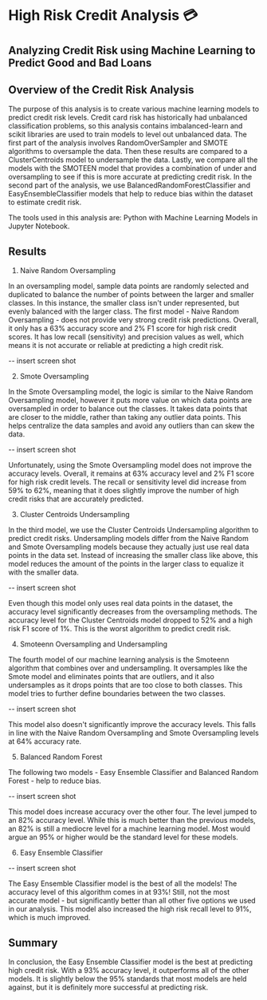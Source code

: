 # High Risk Credit Analysis :credit_card:
## Analyzing Credit Risk using Machine Learning to Predict Good and Bad Loans 

## Overview of the Credit Risk Analysis

The purpose of this analysis is to create various machine learning models to predict credit risk levels. Credit card risk has historically had unbalanced classification problems, so this analysis contains imbalanced-learn and scikit libraries are used to train models to level out unbalanced data. The first part of the analysis involves RandomOverSampler and SMOTE algorithms to oversample the data. Then these results are compared to a ClusterCentroids model to undersample the data. Lastly, we compare all the models with the SMOTEEN model that provides a combination of under and oversampling to see if this is more accurate at predicting credit risk. In the second part of the analysis, we use BalancedRandomForestClassifier and EasyEnsembleClassifier models that help to reduce bias within the dataset to estimate credit risk. 

The tools used in this analysis are: Python with Machine Learning Models in Jupyter Notebook. 

## Results 

1. Naive Random Oversampling 

In an oversampling model, sample data points are randomly selected and duplicated to balance the number of points between the larger and smaller classes. In this instance, the smaller class isn't under represented, but evenly balanced with the larger class. 
The first model - Naive Random Oversampling - does not provide very strong credit risk predictions. Overall, it only has a 63% accuracy score and 2% F1 score for high risk credit scores. It has low recall (sensitivity) and precision values as well, which means it is not accurate or reliable at predicting a high credit risk. 

-- insert screen shot

2. Smote Oversampling 

In the Smote Oversampling model, the logic is similar to the Naive Random Oversampling model, however it puts more value on which data points are oversampled in order to balance out the classes. It takes data points that are closer to the middle, rather than taking any outlier data points. This helps centralize the data samples and avoid any outliers than can skew the data. 

-- insert screen shot

Unfortunately, using the Smote Oversampling model does not improve the accuracy levels. Overall, it remains at 63% accuracy level and 2% F1 score for high risk credit levels. The recall or sensitivity level did increase from 59% to 62%, meaning that it does slightly improve the number of high credit risks that are accurately predicted. 

3. Cluster Centroids Undersampling 

In the third model, we use the Cluster Centroids Undersampling algorithm to predict credit risks. Undersampling models differ from the Naive Random and Smote Oversampling models because they actually just use real data points in the data set. Instead of increasing the smaller class like above, this model reduces the amount of the points in the larger class to equalize it with the smaller data. 

-- insert screen shot 

Even though this model only uses real data points in the dataset, the accuracy level significantly decreases from the oversampling methods. The accuracy level for the Cluster Centroids model dropped to 52% and a high risk F1 score of 1%. This is the worst algorithm to predict credit risk. 

4. Smoteenn Oversampling and Undersampling 

The fourth model of our machine learning analysis is the Smoteenn algorithm that combines over and undersampling. It oversamples like the Smote model and eliminates points that are outliers, and it also undersamples as it drops points that are too close to both classes. This model tries to further define boundaries between the two classes. 

-- insert screen shot 

This model also doesn't significantly improve the accuracy levels. This falls in line with the Naive Random Oversampling and Smote Oversampling levels at 64% accuracy rate. 

5. Balanced Random Forest

The following two models - Easy Ensemble Classifier and Balanced Random Forest - help to reduce bias. 

-- insert screen shot 

This model does increase accuracy over the other four. The level jumped to an 82% accuracy level. While this is much better than the previous models, an 82% is still a mediocre level for a machine learning model. Most would argue an 95% or higher would be the standard level for these models. 

6. Easy Ensemble Classifier

-- insert screen shot

The Easy Ensemble Classifier model is the best of all the models! The accuracy level of this algorithm comes in at 93%! Still, not the most accurate model - but significantly better than all other five options we used in our analysis. This model also increased the high risk recall level to 91%, which is much improved. 

## Summary 

In conclusion, the Easy Ensemble Classifier model is the best at predicting high credit risk. With a 93% accuracy level, it outperforms all of the other models. It is slightly below the 95% standards that most models are held against, but it is definitely more successful at predicting risk. 
